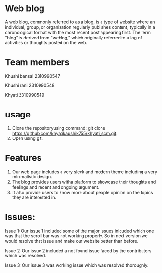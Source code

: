 # Web blog
A web blog, commonly referred to as a blog, is a type of website where an individual, group, or organization regularly publishes content, typically in a chronological format with the most recent post appearing first. The term "blog" is derived from "weblog," which originally referred to a log of activities or thoughts posted on the web.
# Team members
Khushi bansal 2310990547

Khushi rani 2310990548

Khyati 2310990549
# usage
1. Clone the repositoryusing command: git clone https://github.com/khyatikaushik755/khyati_scm.git.
2. Open using git.
# Features
1. Our web page includes a very sleek and modern theme including a very minimalistic design.
2. The blog provides users witha platform to showcase their thoughts and feelings and recent and ongoing argument. 
3. It also provide users to know more about people opinion on the topics they are interested in.
#  Issues: 
Issue 1: Our issue 1 included some of the major issues inlcuded which one was that the scroll bar was not working properly. So in next version we would resolve that issue and make our website better than before.

Issue 2: Our issue 2 included a not found issue faced by the contributers which was resolved.

Issue 3: Our issue 3 was working issue which was resolved thoroughly.
